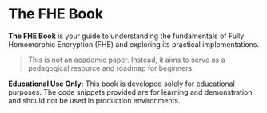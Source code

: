 # The FHE Book

**The FHE Book** is your guide to understanding the fundamentals of Fully Homomorphic Encryption (FHE) and exploring its practical implementations.

> This is not an academic paper. Instead, it aims to serve as a pedagogical resource and roadmap for beginners.

<div class="warning">

**Educational Use Only:** This book is developed solely for educational purposes. The code snippets provided are for learning and demonstration and should not be used in production environments.

</div>